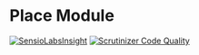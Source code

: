 # Place Module

[![SensioLabsInsight](https://insight.sensiolabs.com/projects/5fb67cce-e5ea-45eb-93c7-d46900ee4ab9/mini.png)](https://insight.sensiolabs.com/projects/5fb67cce-e5ea-45eb-93c7-d46900ee4ab9)
[![Scrutinizer Code Quality](https://scrutinizer-ci.com/g/AsgardCms/Place/badges/quality-score.png?b=develop)](https://scrutinizer-ci.com/g/AsgardCms/Place/?branch=develop)
